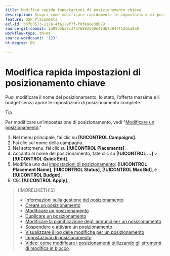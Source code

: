 ```yaml
---
title: Modifica rapida impostazioni di posizionamento chiave
description: Scopri come modificare rapidamente le impostazioni di posizionamento chiave.
feature: DSP Placements
exl-id: b5f83573-112a-4fa1-9f7f-f0fea8e3d079
source-git-commit: 1a98b3ba7c37a768825e9e48db7d847f12daa9a0
workflow-type: tm+mt
source-wordcount: '123'
ht-degree: 0%

---
```


# Modifica rapida impostazioni di posizionamento chiave

<!-- Some placements don't have this option. Clarify which placement types aren't eligible -- is it PG placements, or all placements using private inventory? And anything else? -->

Puoi modificare il nome del posizionamento, lo stato, l’offerta massima e il budget senza aprire le impostazioni di posizionamento complete.

>[!TIP]
>
> Per modificare un’impostazione di posizionamento, vedi &quot;[Modificare un posizionamento](/help/dsp/campaign-management/placements/placement-edit.md).&quot;

1. Nel menu principale, fai clic su **[!UICONTROL Campaigns]**.
1. Fai clic sul nome della campagna.
1. Nel sottomenu, fai clic su **[!UICONTROL Placements]**.
1. Accanto al nome del posizionamento, fate clic su  **[!UICONTROL ...]** > **[!UICONTROL Quick Edit]**.
1. Modifica uno dei [impostazioni di posizionamento](placement-settings.md):  **[!UICONTROL Placement Name]**, **[!UICONTROL Status]**, **[!UICONTROL Max Bid]**, e **[!UICONTROL Budget]**.
1. Clic **[!UICONTROL Apply]**.

>[!MORELIKETHIS]
>
>* [Informazioni sulla gestione del posizionamento](placement-about.md)
>* [Creare un posizionamento](placement-create.md)
>* [Modificare un posizionamento](placement-edit.md)
>* [Duplicare un posizionamento](placement-duplicate.md)
>* [Modificare la pianificazione degli annunci per un posizionamento](placement-edit-ad-schedule.md)
>* [Sospendere o attivare un posizionamento](placement-pause-activate.md)
>* [Visualizzare il log delle modifiche per un posizionamento](placement-change-log.md)
>* [Impostazioni di posizionamento](placement-settings.md)
>* [Video: come modificare i posizionamenti utilizzando gli strumenti di modifica in blocco](https://experienceleague.adobe.com/docs/advertising-learn/tutorials/dsp/bulk-edit-placement-tools.html)

